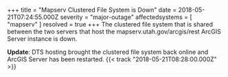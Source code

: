 +++
title = "Mapserv Clustered File System is Down"
date = 2018-05-21T07:24:55.000Z
severity = "major-outage"
affectedsystems = [
  "mapserv"
]
resolved = true
+++
The clustered file system that is shared between the two servers that host the mapserv.utah.gov/arcgis/rest ArcGIS Server instance is down.

**Update**: DTS hosting brought the clustered file system back online and ArcGIS Server has been restarted. {{< track "2018-05-21T08:28:00.000Z" >}}
